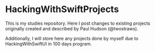 # HackingWithSwiftProjects
This is my studies repository. Here I post changes to existing projects originally created and described by Paul Hudson (@twostraws). 

Additionally, I will store here any projects done by myself due to HackingWithSwiftUI in 100 days program.

